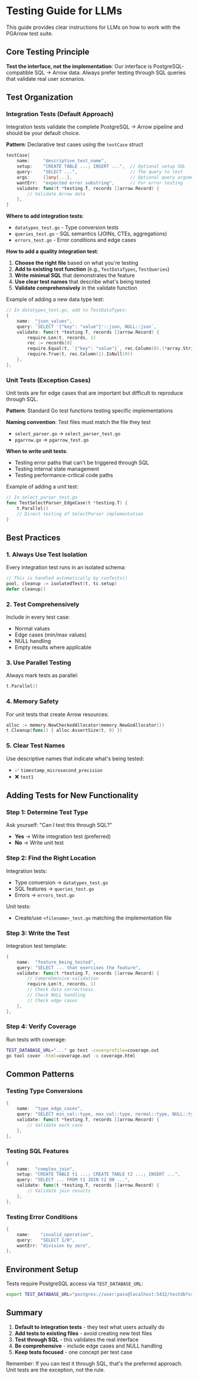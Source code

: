 # Testing Guide for LLMs

This guide provides clear instructions for LLMs on how to work with the PGArrow test suite.

## Core Testing Principle

**Test the interface, not the implementation**: Our interface is PostgreSQL-compatible SQL → Arrow data. Always prefer testing through SQL queries that validate real user scenarios.

## Test Organization

### Integration Tests (Default Approach)

Integration tests validate the complete PostgreSQL → Arrow pipeline and should be your default choice.

**Pattern**: Declarative test cases using the `testCase` struct

```go
testCase{
    name:     "descriptive_test_name",
    setup:    "CREATE TABLE ...; INSERT ...",  // Optional setup SQL
    query:    "SELECT ...",                    // The query to test
    args:     []any{...},                      // Optional query arguments
    wantErr:  "expected error substring",      // For error testing
    validate: func(t *testing.T, records []arrow.Record) {
        // Validate Arrow data
    },
}
```

**Where to add integration tests**:
- `datatypes_test.go` - Type conversion tests
- `queries_test.go` - SQL semantics (JOINs, CTEs, aggregations)
- `errors_test.go` - Error conditions and edge cases

**How to add a quality integration test**:

1. **Choose the right file** based on what you're testing
2. **Add to existing test function** (e.g., `TestDataTypes`, `TestQueries`)
3. **Write minimal SQL** that demonstrates the feature
4. **Use clear test names** that describe what's being tested
5. **Validate comprehensively** in the validate function

Example of adding a new data type test:

```go
// In datatypes_test.go, add to TestDataTypes:
{
    name:  "json_values",
    query: `SELECT '{"key": "value"}'::json, NULL::json`,
    validate: func(t *testing.T, records []arrow.Record) {
        require.Len(t, records, 1)
        rec := records[0]
        require.Equal(t, `{"key": "value"}`, rec.Column(0).(*array.String).Value(0))
        require.True(t, rec.Column(1).IsNull(0))
    },
},
```

### Unit Tests (Exception Cases)

Unit tests are for edge cases that are important but difficult to reproduce through SQL.

**Pattern**: Standard Go test functions testing specific implementations

**Naming convention**: Test files must match the file they test
- `select_parser.go` → `select_parser_test.go`
- `pgarrow.go` → `pgarrow_test.go`

**When to write unit tests**:
- Testing error paths that can't be triggered through SQL
- Testing internal state management
- Testing performance-critical code paths

Example of adding a unit test:

```go
// In select_parser_test.go
func TestSelectParser_EdgeCase(t *testing.T) {
    t.Parallel()
    // Direct testing of SelectParser implementation
}
```

## Best Practices

### 1. Always Use Test Isolation

Every integration test runs in an isolated schema:

```go
// This is handled automatically by runTests()
pool, cleanup := isolatedTest(t, tc.setup)
defer cleanup()
```

### 2. Test Comprehensively

Include in every test case:
- Normal values
- Edge cases (min/max values)
- NULL handling
- Empty results where applicable

### 3. Use Parallel Testing

Always mark tests as parallel:

```go
t.Parallel()
```

### 4. Memory Safety

For unit tests that create Arrow resources:

```go
alloc := memory.NewCheckedAllocator(memory.NewGoAllocator())
t.Cleanup(func() { alloc.AssertSize(t, 0) })
```

### 5. Clear Test Names

Use descriptive names that indicate what's being tested:
- ✅ `timestamp_microsecond_precision`
- ❌ `test1`

## Adding Tests for New Functionality

### Step 1: Determine Test Type

Ask yourself: "Can I test this through SQL?"
- **Yes** → Write integration test (preferred)
- **No** → Write unit test

### Step 2: Find the Right Location

Integration tests:
- Type conversion → `datatypes_test.go`
- SQL features → `queries_test.go`
- Errors → `errors_test.go`

Unit tests:
- Create/use `<filename>_test.go` matching the implementation file

### Step 3: Write the Test

Integration test template:
```go
{
    name:  "feature_being_tested",
    query: "SELECT ... that exercises the feature",
    validate: func(t *testing.T, records []arrow.Record) {
        // Comprehensive validation
        require.Len(t, records, 1)
        // Check data correctness
        // Check NULL handling
        // Check edge cases
    },
},
```

### Step 4: Verify Coverage

Run tests with coverage:
```bash
TEST_DATABASE_URL="..." go test -coverprofile=coverage.out
go tool cover -html=coverage.out -o coverage.html
```

## Common Patterns

### Testing Type Conversions

```go
{
    name:  "type_edge_cases",
    query: "SELECT min_val::type, max_val::type, normal::type, NULL::type",
    validate: func(t *testing.T, records []arrow.Record) {
        // Validate each case
    },
},
```

### Testing SQL Features

```go
{
    name:  "complex_join",
    setup: "CREATE TABLE t1 ...; CREATE TABLE t2 ...; INSERT ...",
    query: "SELECT ... FROM t1 JOIN t2 ON ...",
    validate: func(t *testing.T, records []arrow.Record) {
        // Validate join results
    },
},
```

### Testing Error Conditions

```go
{
    name:    "invalid_operation",
    query:   "SELECT 1/0",
    wantErr: "division by zero",
},
```

## Environment Setup

Tests require PostgreSQL access via `TEST_DATABASE_URL`:

```bash
export TEST_DATABASE_URL="postgres://user:pass@localhost:5432/testdb?sslmode=disable"
```

## Summary

1. **Default to integration tests** - they test what users actually do
2. **Add tests to existing files** - avoid creating new test files
3. **Test through SQL** - this validates the real interface
4. **Be comprehensive** - include edge cases and NULL handling
5. **Keep tests focused** - one concept per test case

Remember: If you can test it through SQL, that's the preferred approach. Unit tests are the exception, not the rule.